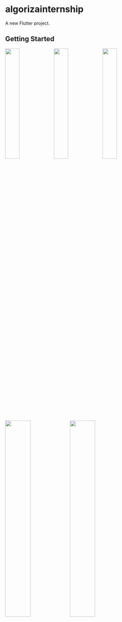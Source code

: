 # algorizainternship

A new Flutter project.

## Getting Started
<img src="https://media-exp2.licdn.com/dms/image/C4D22AQHehePuSsWyww/feedshare-shrink_800/0/1656694144021?e=1660176000&v=beta&t=1Y4TZ0m7PRIqTkjPl8e1dGlroKBb_NjHkCjbu_rCwYc" width="30%">       <img src="https://media-exp2.licdn.com/dms/image/C4D22AQErsVkVG43cOw/feedshare-shrink_800/0/1656694148303?e=1660176000&v=beta&t=sGgg19CYQgwDlQI38CF5cy7XUIX0BSawh5OEo-uHQPc" width="30%">        <img src="https://media-exp2.licdn.com/dms/image/C4D22AQFo0B_NdyPOPA/feedshare-shrink_800/0/1656694147149?e=1660176000&v=beta&t=wY3F5rGD5Ec4HNzkXeF_FkTs5AYn4S2f9hOnNLdQItM" width="30%"> 

<img src="https://media-exp2.licdn.com/dms/image/C4D22AQGPtGOTVBZrmw/feedshare-shrink_800/0/1656694145466?e=1660176000&v=beta&t=py-IIg-HN3cFtpYO3x6nl4NW0ak9HAaLXi9XxcOgOhk" width="40%">       <img src="https://media-exp2.licdn.com/dms/image/C4D22AQGDV2cLILRMJw/feedshare-shrink_800/0/1656694150029?e=1660176000&v=beta&t=YIaq8cvmWV8xcGKIDF_SVUROeSWC--mH4e_G5e6GoVQ" width="40%">  
